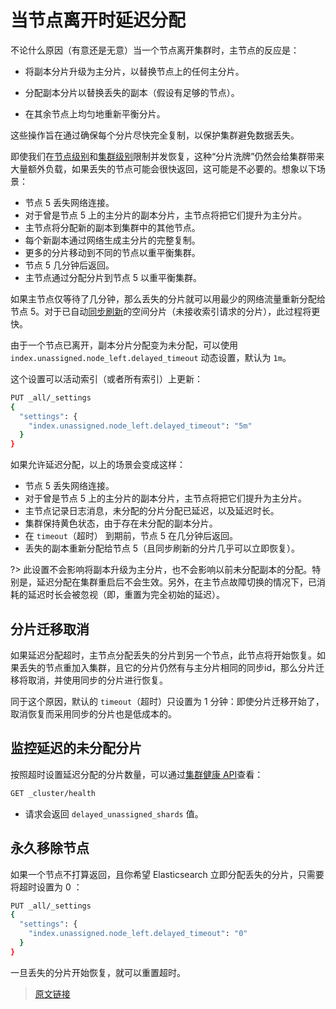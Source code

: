 # 当节点离开时延迟分配

不论什么原因（有意还是无意）当一个节点离开集群时，主节点的反应是：

- 将副本分片升级为主分片，以替换节点上的任何主分片。

- 分配副本分片以替换丢失的副本（假设有足够的节点）。

- 在其余节点上均匀地重新平衡分片。

这些操作旨在通过确保每个分片尽快完全复制，以保护集群避免数据丢失。

即使我们在[节点级别](/set_up_elasticsearch/configuring_elasticsearchindex_recovery_settings)和[集群级别](/set_up_elasticsearch/configuring_elasticsearchcluster_level_shard_allocation_and_routing_settings?id=集群级分片分配设置)限制并发恢复，这种“分片洗牌”仍然会给集群带来大量额外负载，如果丢失的节点可能会很快返回，这可能是不必要的。想象以下场景：

- 节点 5 丢失网络连接。
- 对于曾是节点 5 上的主分片的副本分片，主节点将把它们提升为主分片。
- 主节点将分配新的副本到集群中的其他节点。
- 每个新副本通过网络生成主分片的完整复制。
- 更多的分片移动到不同的节点以重平衡集群。
- 节点 5 几分钟后返回。
- 主节点通过分配分片到节点 5 以重平衡集群。

如果主节点仅等待了几分钟，那么丢失的分片就可以用最少的网络流量重新分配给节点 5。对于已自动[同步刷新](/rest_apis/index_apis/synced_flush)的空间分片（未接收索引请求的分片），此过程将更快。

由于一个节点已离开，副本分片分配变为未分配，可以使用 `index.unassigned.node_left.delayed_timeout` 动态设置，默认为 `1m`。

这个设置可以活动索引（或者所有索引）上更新：

```bash
PUT _all/_settings
{
  "settings": {
    "index.unassigned.node_left.delayed_timeout": "5m"
  }
}
```

如果允许延迟分配，以上的场景会变成这样：

- 节点 5 丢失网络连接。
- 对于曾是节点 5 上的主分片的副本分片，主节点将把它们提升为主分片。
- 主节点记录日志消息，未分配的分片分配已延迟，以及延迟时长。
- 集群保持黄色状态，由于存在未分配的副本分片。
- 在 `timeout`（超时） 到期前，节点 5 在几分钟后返回。
- 丢失的副本重新分配给节点 5（且同步刷新的分片几乎可以立即恢复）。

?> 此设置不会影响将副本升级为主分片，也不会影响以前未分配副本的分配。特别是，延迟分配在集群重启后不会生效。另外，在主节点故障切换的情况下，已消耗的延迟时长会被忽视（即，重置为完全初始的延迟）。

## 分片迁移取消

如果延迟分配超时，主节点分配丢失的分片到另一个节点，此节点将开始恢复。如果丢失的节点重加入集群，且它的分片仍然有与主分片相同的同步id，那么分片迁移将取消，并使用同步的分片进行恢复。

同于这个原因，默认的 `timeout`（超时）只设置为 1 分钟：即使分片迁移开始了，取消恢复而采用同步的分片也是低成本的。

## 监控延迟的未分配分片

按照超时设置延迟分配的分片数量，可以通过[集群健康 API](/rest_apis/cluster_apis/cluster_health)查看：

```bash
GET _cluster/health
```

- 请求会返回 `delayed_unassigned_shards` 值。

## 永久移除节点

如果一个节点不打算返回，且你希望 Elasticsearch 立即分配丢失的分片，只需要将超时设置为 0 ：

```bash
PUT _all/_settings
{
  "settings": {
    "index.unassigned.node_left.delayed_timeout": "0"
  }
}
```

一旦丢失的分片开始恢复，就可以重置超时。

> [原文链接](https://www.elastic.co/guide/en/elasticsearch/reference/current/delayed-allocation.html)

